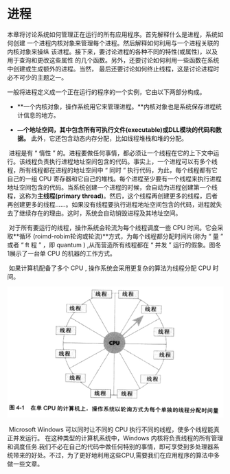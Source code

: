 # 进程

​		本章将讨论系统如何管理正在运行的所有应用程序。首先解释什么是进程，系统如何创建 一个进程内核对象来管理每个进程。然后解释如何利用与一个进程关联的内核对象来操纵 该进程。接下来，要讨论进程的各种不同的特性(或属性)，以及用于查洵和更改这些属性 的几个函数。另外，还要讨论如何利用一些函数在系统中创建或生成额外的进程。当然， 最后还要讨论如何终止线程，这是讨论进程时必不可少的主题之一。

​		一般将进程定义成一个正在运行的程序的一个实例，它由以下两部分构成。

* **一个内核对象，操作系统用它来管理进程。**内核对象也是系统保存进程统计信息的地方。

* **—个地址空间，其中包含所有可执行文件(executable)或DLL模块的代码和数据。** 此外，它还包含动态内存分配，比如线程堆栈和堆的分配。

​        进程是有 “ 惰性 ” 的。进程要做任何事情，都必须让一个线程在它的上下文中运行。该线程负责执行进程地址空间包含的代码。事实上，一个进程可以有多个线程，所有线程都在进程的地址空间中 “ 同时 ” 执行代码，为此，每个线程都有它自己的一组 CPU 寄存器和它自己的堆栈。每个进程至少要有一个线程来执行进程地址空间包含的代码。当系统创建一个进程的时候，会自动为进程创建第一个线程，这称为**主线程(primary thread)**。然后，这个线程再创建更多的线程，后者再创建更多的线程……。如果没有线程要执行进程地址空间包含的代码，进程就失去了继续存在的理由。这时，系统会自动销毁进程及其地址空间。

​		对于所有要运行的线程，操作系统会轮流为每个线程调度一些 CPU 时间。它会采取**循环 (roimd-robim轮询或轮流)**方式，为每个线程都分配时间片(称为 “ 量 ” 或者 “ ft 程 ” ，即 quantum ) ,从而营造所有线程都在 “ 并发 ” 运行的假象。图冬1展示了一台单 CPU 的机器的工作方式。

​		如果计算机配备了多个 CPU , 操作系统会采用更复杂的算法为线程分配 CPU 时间。

![00cpu轮询](./markdownimage/00cpu轮询.png)

​		Microsoft Windows 可以同时让不同的 CPU 执行不同的线程，使多个线程能真正并发运行。 在这种类型的计算机系统中，Windows 内核将负责线程的所有管理和调度任务.我们不必在自己的代码中做任何特别的事情，即可享受到多处理器系统带来的好处。不过，为了更好地利用这些CPU,需要我们在应用程序的算法中多做一些文章。